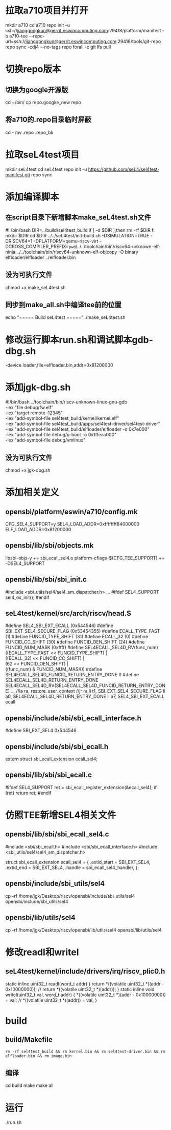 # 拉取a710项目并打开
mkdir a710
cd a710
repo init -u ssh://jianggongkun@gerrit.eswincomputing.com:29418/platform/manifest -b a710-tee --repo-url=ssh://jianggongkun@gerrit.eswincomputing.com:29418/tools/git-repo
repo sync -cdj4 --no-tags
repo forall -c git lfs pull
# 切换repo版本
## 切换为google开源版
cd ~/bin/
cp repo.googke_new repo
## 将a710的.repo目录临时屏蔽
cd -
mv .repo .repo_bk
# 拉取seL4test项目
mkdir seL4test
cd seL4test
repo init -u https://github.com/seL4/sel4test-manifest.git
repo sync
# 添加编译脚本
## 在script目录下新增脚本make_seL4test.sh文件
#! /bin/bash
DIR=../build/sel4test_build
if [ -d $DIR ];then
    rm -rf $DIR
fi
mkdir $DIR
cd $DIR
../../seL4test/init-build.sh -DSIMULATION=TRUE -DRISCV64=1 -DPLATFORM=qemu-riscv-virt -DCROSS_COMPILER_PREFIX=`pwd`/../../toolchain/bin/riscv64-unknown-elf- 
ninja 
../../toolchain/bin/riscv64-unknown-elf-objcopy -O binary elfloader/elfloader ../elfloader.bin
## 设为可执行文件
chmod +x make_seL4test.sh
## 同步到make_all.sh中编译tee前的位置
echo "===== Build seL4test ====="
./make_seL4test.sh
# 修改运行脚本run.sh和调试脚本gdb-dbg.sh
-device loader,file=elfloader.bin,addr=0x81200000 
# 添加jgk-dbg.sh
#!/bin/bash
../toolchain/bin/riscv-unknown-linux-gnu-gdb \
-iex "file debug/fw.elf" \
-iex "target remote :12345" \
-iex "add-symbol-file sel4test_build/kernel/kernel.elf" \
-iex "add-symbol-file sel4test_build/apps/sel4test-driver/sel4test-driver" \
-iex "add-symbol-file sel4test_build/elfloader/elfloader -o 0x7e000" \
-iex "add-symbol-file debug/u-boot -o 0x1ffeaa000" \
-iex "add-symbol-file debug/vmlinux"
## 设为可执行文件
chmod +x jgk-dbg.sh
# 添加相关定义
## opensbi/platform/eswin/a710/config.mk
CFG_SEL4_SUPPORT=y
SEL4_LOAD_ADDR=0xffffffff84000000
ELF_LOAD_ADDR=0x81200000
## opensbi/lib/sbi/objects.mk
libsbi-objs-y += sbi_ecall_sel4.o
platform-cflags-$(CFG_TEE_SUPPORT) += -DSEL4_SUPPORT
## opensbi/lib/sbi/sbi_init.c
#include <sbi_utils/sel4/sel4_sm_dispatcher.h>
...
#ifdef SEL4_SUPPORT
	sel4_os_init();
#endif
## seL4test/kernel/src/arch/riscv/head.S
#define SEL4_SBI_EXT_ECALL     (0x544546) 
#define SBI_EXT_SEL4_SECURE_FLAG				(0x53454355)
#define ECALL_TYPE_FAST     (1)
#define FUNCID_TYPE_SHIFT   (31)
#define ECALL_32            (0)
#define FUNCID_CC_SHIFT     (30)
#define FUNCID_OEN_SHIFT    (24)
#define FUNCID_NUM_MASK      (0xffff)
#define SEL4ECALL_SEL4D_RV(func_num) \
        ((ECALL_TYPE_FAST << FUNCID_TYPE_SHIFT) | \
         ((ECALL_32) << FUNCID_CC_SHIFT) | \
         (62 << FUNCID_OEN_SHIFT) | \
         ((func_num) & FUNCID_NUM_MASK))
#define SEL4ECALL_SEL4D_FUNCID_RETURN_ENTRY_DONE		0
#define SEL4ECALL_SEL4D_RETURN_ENTRY_DONE \
	SEL4ECALL_SEL4D_RV(SEL4ECALL_SEL4D_FUNCID_RETURN_ENTRY_DONE)
...
  //la ra, restore_user_context
  //jr ra
  li  t1, SBI_EXT_SEL4_SECURE_FLAG
  li  a0, SEL4ECALL_SEL4D_RETURN_ENTRY_DONE
  li  a7, SEL4_SBI_EXT_ECALL
  ecall
## opensbi/include/sbi/sbi_ecall_interface.h
#define SBI_EXT_SEL4				0x544546
## opensbi/include/sbi/sbi_ecall.h
extern struct sbi_ecall_extension ecall_sel4;
## opensbi/lib/sbi/sbi_ecall.c
#ifdef SEL4_SUPPORT
	ret = sbi_ecall_register_extension(&ecall_sel4);
	if (ret)
		return ret;
#endif
# 仿照TEE新增SEL4相关文件
## opensbi/lib/sbi/sbi_ecall_sel4.c
#include <sbi/sbi_ecall.h>
#include <sbi/sbi_ecall_interface.h>
#include <sbi_utils/sel4/sel4_sm_dispatcher.h>

struct sbi_ecall_extension ecall_sel4 = {
	.extid_start = SBI_EXT_SEL4,
	.extid_end = SBI_EXT_SEL4,
	.handle = sbi_ecall_sel4_handler,
};
## opensbi/include/sbi_utils/sel4
cp -rf /home/jgk/Desktop/riscv/opensbi/include/sbi_utils/sel4 opensbi/include/sbi_utils/sel4
## opensbi/lib/utils/sel4
cp -rf /home/jgk/Desktop/riscv/opensbi/lib/utils/sel4 opensbi/lib/utils/sel4
# 修改readl和writel
## seL4test/kernel/include/drivers/irq/riscv_plic0.h
static inline uint32_t readl(word_t addr)
{
    return *((volatile uint32_t *)(addr - 0x10000000));
    // return *((volatile uint32_t *)(addr));
}
static inline void writel(uint32_t val, word_t addr)
{
    *((volatile uint32_t *)(addr - 0x10000000)) = val;
    // *((volatile uint32_t *)(addr)) = val;
}
# build
## build/Makefile
	rm -rf sel4test_build && rm kernel.bin && rm sel4test-driver.bin && rm elfloader.bin && rm image.bin
## 编译
cd build
make
make all
# 运行
./run.sh
